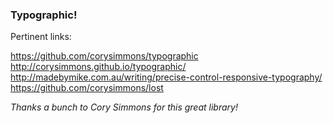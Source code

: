 ### Typographic!

Pertinent links:

https://github.com/corysimmons/typographic
http://corysimmons.github.io/typographic/
http://madebymike.com.au/writing/precise-control-responsive-typography/
https://github.com/corysimmons/lost


*Thanks a bunch to Cory Simmons for this great library!*
